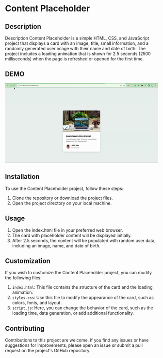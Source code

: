 # Content Placeholder

## Description

Description
Content Placeholder is a simple HTML, CSS, and JavaScript project that displays a card with an image, title, small information, and a randomly generated user image with their name and date of birth. The project includes a loading animation that is shown for 2.5 seconds (2500 milliseconds) when the page is refreshed or opened for the first time.

## DEMO

![demo](./asset/demo.gif)

## Installation

To use the Content Placeholder project, follow these steps:

1. Clone the repository or download the project files.
2. Open the project directory on your local machine.

## Usage

1. Open the index.html file in your preferred web browser.
2. The card with placeholder content will be displayed initially.
3. After 2.5 seconds, the content will be populated with random user data, including an image, name, and date of birth.

## Customization

If you wish to customize the Content Placeholder project, you can modify the following files:

1. `index.html`: This file contains the structure of the card and the loading animation.
2. `styles.css`: Use this file to modify the appearance of the card, such as colors, fonts, and layout.
3. `script.js`: Here, you can change the behavior of the card, such as the loading time, data generation, or add additional functionality.

## Contributing

Contributions to this project are welcome. If you find any issues or have suggestions for improvements, please open an issue or submit a pull request on the project's GitHub repository.
